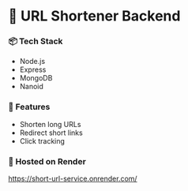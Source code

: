 # 🔗 URL Shortener Backend

### 📦 Tech Stack
- Node.js
- Express
- MongoDB
- Nanoid

### 📌 Features
- Shorten long URLs
- Redirect short links
- Click tracking

### 🚀 Hosted on Render
https://short-url-service.onrender.com/
